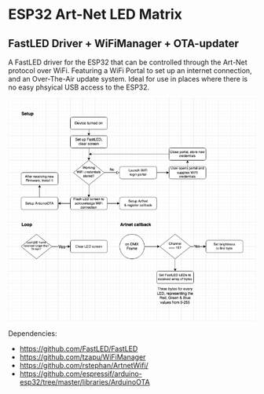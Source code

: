 # ESP32 Art-Net LED Matrix
## FastLED Driver + WiFiManager + OTA-updater 

A FastLED driver for the ESP32 that can be controlled through the Art-Net protocol over WiFi. Featuring a WiFi Portal to set up an internet connection, and an Over-The-Air update system. Ideal for use in places where there is no easy phsyical USB access to the ESP32.

![Flowchart](Flowchart.png)

Dependencies:

- https://github.com/FastLED/FastLED
- https://github.com/tzapu/WiFiManager
- https://github.com/rstephan/ArtnetWifi/
- https://github.com/espressif/arduino-esp32/tree/master/libraries/ArduinoOTA
